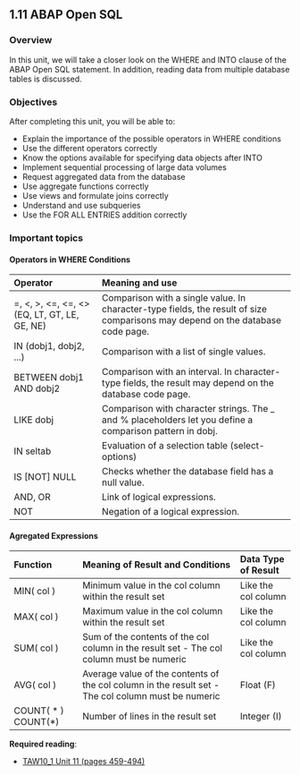 ## 1.11 ABAP Open SQL

### Overview

In this unit, we will take a closer look on the WHERE and INTO clause of the ABAP Open SQL statement. In addition, reading data from multiple database tables is discussed.

### Objectives

After completing this unit, you will be able to:

- Explain the importance of the possible operators in WHERE conditions
- Use the different operators correctly
- Know the options available for specifying data objects after INTO
- Implement sequential processing of large data volumes
- Request aggregated data from the database
- Use aggregate functions correctly
- Use views and formulate joins correctly
- Understand and use subqueries
- Use the FOR ALL ENTRIES addition correctly

### Important topics

#### Operators in WHERE Conditions

| Operator | Meaning and use |
| :------------ | :------------ |
| =, <, >, <=, <=, <> (EQ, LT, GT, LE, GE, NE) | Comparison with a single value. In character-type fields, the result of size comparisons may depend on the database code page. |
| IN (dobj1, dobj2, ...) | Comparison with a list of single values. |
| BETWEEN dobj1 AND dobj2 | Comparison with an interval. In character-type fields, the result may depend on the database code page. |
| LIKE dobj | Comparison with character strings. The _ and % placeholders let you define a comparison pattern in dobj.
| IN seltab | Evaluation of a selection table (select-options) |
| IS [NOT] NULL | Checks whether the database field has a null value. |
| AND, OR | Link of logical expressions. |
| NOT | Negation of a logical expression. |

#### Agregated Expressions

| Function | Meaning of Result and Conditions | Data Type of Result |
| :------------ | :------------ | :------------ | 
| MIN( col ) | Minimum value in the col column within the result set | Like the col column |
| MAX( col ) | Maximum value in the col column within the result set | Like the col column |
| SUM( col ) | Sum of the contents of the col column in the result set - The col column must be numeric | Like the col column |
| AVG( col ) | Average value of the contents of the col column in the result set - The col column must be numeric | Float (F) |
| COUNT( * ) COUNT(*) | Number of lines in the result set | Integer (I) |

**Required reading**:
- [TAW10_1 Unit 11 (pages 459-494)](https://msggroup.sharepoint.com/:b:/r/sites/msteams_f974e3/Freigegebene%20Dokumente/General/SAP%20Summer%20School%202023/Training%20materials/TAW/TAW10_1_EN_Col92_FV_Part_NSC.pdf?csf=1&web=1&e=qJJmzd)
